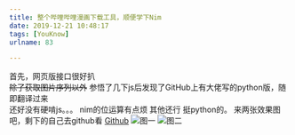 ```yaml
---
title: 整个哔哩哔哩漫画下载工具，顺便学下Nim
date: 2019-12-21 10:48:17
tags: [YouKnow]
urlname: 83

---
```

<!--markdown-->
首先，网页版接口很好扒  
~~除了获取图片序列以外~~
参悟了几下js后发现了GitHub上有大佬写的python版，随即翻译过来  
还好没有硬啃js。。。
nim的位运算有点烦
其他还行
挺python的。
来两张效果图吧，剩下的自己去github看
[Github][1]
![图一][2]
![图二][3]


  [1]: https://gitlab.com/zhufengning/BiliComicDownload
  [2]: https://pic.zhufn.fun/zhufn/fe384e62/111fc2d4.png
  [3]: https://pic.zhufn.fun/zhufn/9ce0bf3f/2207a805.png